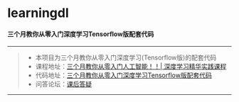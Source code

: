 # learningdl
#### 三个月教你从零入门深度学习Tensorflow版配套代码

------
> * 本项目为三个月教你从零入门深度学习(Tensorflow版)的配套代码
> * 课程地址：[三个月教你从零入门人工智能！！| 深度学习精华实践课程](https://edu.hellobi.com/course/255/overview)
> * 代码地址：[三个月教你从零入门深度学习Tensorflow版配套代码](https://github.com/huxiaoman7/learningdl)
> * 问答论坛：[课后答疑](https://edu.hellobi.com/course/255/thread)

------

